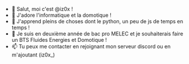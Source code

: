 - 👋 Salut, moi c'est @iz0x !
- 👀 J'adore l'informatique et la domotique !
- 🌱 J'apprend pleins de choses dont le python, un peu de js de temps en temps !
- 💞️ Je suis en deuxième année de bac pro MELEC et je souhaiterais faire un BTS Fluides Energies et Domotique !
- 📫 Tu peux me contacter en rejoignant mon serveur discord ou en m'ajoutant (iz0x_)

